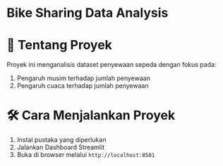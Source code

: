 # Bike Sharing Data Analysis

# 📌 Tentang Proyek
Proyek ini menganalisis dataset penyewaan sepeda dengan fokus pada:
1. Pengaruh musim terhadap jumlah penyewaan
2. Pengaruh cuaca terhadap jumlah penyewaan

# 🛠️ Cara Menjalankan Proyek
1. Instal pustaka yang diperlukan
2. Jalankan Dashboard Streamlit
3. Buka di browser melalui `http://localhost:8501`
